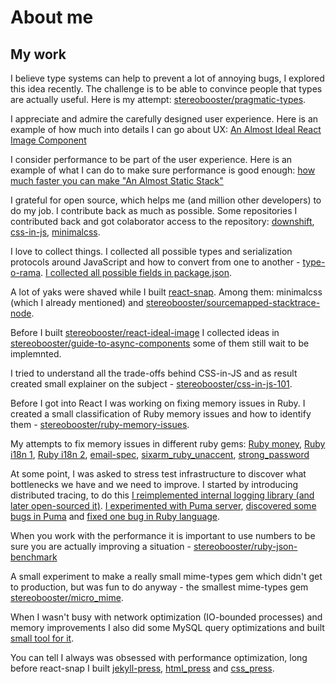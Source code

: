 # About me

## My work

I believe type systems can help to prevent a lot of annoying bugs, I explored this idea recently. The challenge is to be able to convince people that types are actually useful. Here is my attempt: [stereobooster/pragmatic-types](https://github.com/stereobooster/pragmatic-types).

I appreciate and admire the carefully designed user experience. Here is an example of how much into details I can go about UX: [An Almost Ideal React Image Component](https://github.com/stereobooster/react-ideal-image/blob/master/introduction.md)

I consider performance to be part of the user experience. Here is an example of what I can do to make sure performance is good enough: [how much faster you can make "An Almost Static Stack"](https://github.com/stereobooster/react-snap/blob/master/doc/an-almost-static-stack-optimization.md)

I grateful for open source, which helps me (and million other developers) to do my job. I contribute back as much as possible. Some repositories I contributed back and got colaborator access to the repository: [downshift](https://github.com/paypal/downshift), [css-in-js](https://github.com/MicheleBertoli/css-in-js), [minimalcss](https://github.com/peterbe/minimalcss).

I love to collect things. I collected all possible types and serialization protocols around JavaScript and how to convert from one to another - [type-o-rama](https://github.com/stereobooster/type-o-rama). [I collected all possible fields in package.json](https://github.com/stereobooster/package.json).

A lot of yaks were shaved while I built [react-snap](https://github.com/stereobooster/react-snap). Among them: minimalcss (which I already mentioned) and [stereobooster/sourcemapped-stacktrace-node](https://github.com/stereobooster/sourcemapped-stacktrace-node).

Before I built [stereobooster/react-ideal-image](https://github.com/stereobooster/react-ideal-image) I collected ideas in [stereobooster/guide-to-async-components](https://github.com/stereobooster/guide-to-async-components) some of them still wait to be implemnted.

I tried to understand all the trade-offs behind CSS-in-JS and as result created small explainer on the subject - [stereobooster/css-in-js-101](https://github.com/stereobooster/css-in-js-101).

Before I got into React I was working on fixing memory issues in Ruby. I created a small classification of Ruby memory issues and how to identify them - [stereobooster/ruby-memory-issues](https://github.com/stereobooster/ruby-memory-issues).

My attempts to fix memory issues in different ruby gems: [Ruby money](https://github.com/RubyMoney/money/pull/691), [Ruby i18n 1](https://github.com/svenfuchs/i18n/pull/393), [Ruby i18n 2](https://github.com/svenfuchs/i18n/pull/398), [email-spec](https://github.com/email-spec/email-spec/pull/203), [sixarm_ruby_unaccent](https://github.com/SixArm/sixarm_ruby_unaccent/issues/1), [strong_password](https://github.com/bdmac/strong_password/pull/14)

At some point, I was asked to stress test infrastructure to discover what bottlenecks we have and we need to improve. I started by introducing distributed tracing, to do this [I reimplemented internal logging library (and later open-sourced it)](https://github.com/blacklane/kiev). [I experimented with Puma server](https://github.com/stereobooster/puma-benchmarks),  [discovered some bugs in Puma](https://github.com/puma/puma/issues/created_by/stereobooster) and [fixed one bug in Ruby language](https://github.com/mrkn/ruby/commit/439550a0692518bb2827ee178f2207d0687dc3c8).

When you work with the performance it is important to use numbers to be sure you are actually improving a situation - [stereobooster/ruby-json-benchmark](https://github.com/stereobooster/ruby-json-benchmark)

A small experiment to make a really small mime-types gem which didn't get to production, but was fun to do anyway - the smallest mime-types gem [stereobooster/micro_mime](https://github.com/stereobooster/micro_mime).

When I wasn't busy with network optimization (IO-bounded processes) and memory improvements I also did some MySQL query optimizations and built [small tool for it](https://stereobooster.github.io/explain-you-mysql/).

You can tell I always was obsessed with performance optimization, long before react-snap I built [jekyll-press](https://github.com/stereobooster/jekyll-press), [html_press](https://github.com/stereobooster/html_press) and [css_press](https://github.com/stereobooster/css_press).
